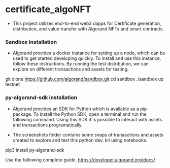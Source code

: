 # certificate_algoNFT

* This project utilizes end-to-end web3 dapps for Certificate generation, distribution, and value transfer with Algorand NFTs and smart contracts.   


### Sandbox installation
* Algorand provides a docker instance for setting up a node, which can be used to get started developing quickly. To install and use this instance, follow these instructions.​ By running the test distribution, we can explore on different transactions and assets for testing.

git clone https://github.com/algorand/sandbox.git
cd sandbox
./sandbox up testnet

### py-algorand-sdk installation
* Algorand provides an SDK for Python which is available as a pip package. To install the Python SDK, open a terminal and run the following command. Using this SDK it is possible to interact with assets and transactions programatically. 

* The screenshots folder contains some snaps of transactions and assets created to explore and test this python dev. kit using notebooks.

pip3 install py-algorand-sdk

Use the following complete guide. https://developer.algorand.org/docs/